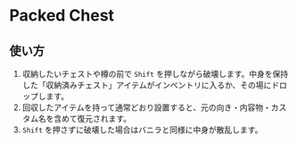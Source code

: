 # Packed Chest

## 使い方

1. 収納したいチェストや樽の前で `Shift` を押しながら破壊します。中身を保持した「収納済みチェスト」アイテムがインベントリに入るか、その場にドロップします。
2. 回収したアイテムを持って通常どおり設置すると、元の向き・内容物・カスタム名を含めて復元されます。
3. `Shift` を押さずに破壊した場合はバニラと同様に中身が散乱します。